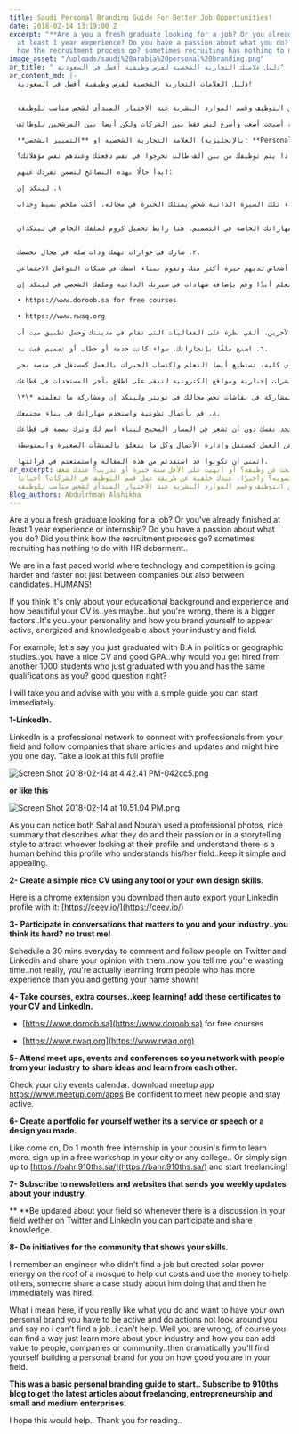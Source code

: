 ```yaml
---
title: Saudi Personal Branding Guide For Better Job Opportunities!
date: 2018-02-14 13:19:00 Z
excerpt: "**Are a you a fresh graduate looking for a job? Or you already finished
  at least 1 year experience? Do you have a passion about what you do? Did you think
  how the recruitment process go? sometimes recruiting has nothing to do with HR debarment..**"
image_asset: "/uploads/saudi%20arabia%20personal%20branding.png"
ar_title: " دليل علامتك التجارية الشخصية لفرص وظيفية أفضل في السعودية"
ar_content_md: |-
  دليل العلامات التجارية الشخصية لفرص وظيفية أفضل في السعودية!


  خريج جديد تبحث عن وظيفة؟ أو أنهيت على الأقل سنة خبرة أو تدريب؟ عندك شغف وتحب اللي تسويه؟ وأخيرًا، عندك خلفية عن طريقة عمل قسم التوظيف في الشركات؟ أحياناً لا يوجد علاقة بين التوظيف وقسم الموارد البشرية عند الاختيار المبدأي لشخص مناسب للوظيفة!

  نحن في عالم يسير بخطى سريعة حيث التكنولوجيا والمنافسة أصبحت أصعب وأسرع ليس فقط بين الشركات ولكن أيضا بين المرشحين للوظائف.

  **العلامة التجارية الشخصية او **التمييز الشخصي (بالإنجليزية: **Personal** Branding) هي عبارة عن مصطلح يكتسب قدراً متزايداً من الأهمية في الآونة الأخيرة، وهذا في حد ذاته يعدُّ مؤشراً جيداً لتبنّي هذه الأداة على نطاق واسع كوسيلة لتعزيز القدرة التنافسية والتمييز على حدٍ سواء داخل سوق العمل.

  إذا كنت تظن أن الأمر يقتصر فقط على تعليمك وسنوات خبرتك ومدى ترتيب سيرتك الذاتية، فربما قد تكون محقًا ولكنك أيضا مخطئ. هناك عامل أهم والذي هو أنت.. شخصيتك وكيف تسوق لنفسك لتبدو نشطًا ومليئًا بالطاقة والمعرفة في مجالك. لنفترض على سبيل المثال بأنك تخرج بدرجة البكالوريوس في السياسة أو الدراسات الجغرافية، لديك سيرة ذاتية مليئة بالإنجازات ومعدل جيد، لماذا يتم توظيفك من بين ألف طالب تخرجوا في نفس دفعتك وعندهم نفس مؤهلاتك؟

  ابدأ حالًا بهذه النصائح لتضمن تفردك عنهم:

  ١. لينكد إن

  لينكد إن هي شبكة تواصل مهنية تصلك بأشخاص وشركات في مجال عملك، كما تقوم بنشر مقالات مهنية وآخر المستجدات في قطاعك الذي قد يقوم بتوظيفك ذات يوم. ألقي نظرة على هذه الملفات الشخصية ولاحظ أن كلا من سهل ونورة يستخدمان صورة شخصية رسمية وملخص جيد يصف عملهم وشغفهم. وقد يكون الملخص بأسلوب قصصي ليجذب أنظار الزائرين للملف الشخصي، ليدركوا أن وراء تلك السيرة الذاتية شخص يمتلك الخبرة في مجاله. أكتب ملخص بسيط وجذاب.


  ٢. أكتب سيرتك الذاتية بطريقة بسيطة وأنيقة باستخدام أي أداة أو مهاراتك الخاصة في التصميم. هنا رابط تحميل كروم لملفك الخاص في لينكدان https:// ceev.io/


  ٣. شارك في حوارات تهمك وذات صلة في مجال تخصصك.

  تظن أنه أمر صعب؟ أبداً! قم بتخصيص نصف ساعة كل يوم لترك تعليق ومتابعة أشخاص في تويتر ولينكد إن في نفس مجال تخصصك وشاركهم آرائك. أتظن أنها مضيعة للوقت؟ في الحقيقة أنت تتعلم من أشخاص لديهم خبرة أكثر منك وتقوم ببناء اسمك في شبكات التواصل الاجتماعي!

  ٤. سجّل في دورات تعليمية إضافية، لا تتوقف عن التعلم أبدًا وقم بإضافة شهادات في سيرتك الذاتية وملفك الشخصي في لينكد إن.

  • https://www.doroob.sa for free courses

  • https://www.rwaq.org

  ٥. قم بحضور المعارض والمؤتمرات حتى تتمكن من التعرف على أشخاص يشاركونك نفس الشغف والأفكار وتعلم من خبرات الآخرين. ألقي نظرة على الفعاليات التي تقام في مدينتك وحمل تطبيق ميت أب [https://www.meetup.com/apps](https://www.meetup.com/apps) كن واثقاً بنفسك لتتعرف على أشخاص جدد وتصبح عضواً فعالًا في مجالك.

  ٦. اصنع ملفًا بإنجازاتك، سواء كانت خدمة أو خطاب أو تصميم قمت به.

  انتهز الفرص وأعمل كمتدرب في شركة أحد أقاربك لتتعلم أكثر أو سجّل في ورشة عمل مجانية في مدينتك أو أي كلية، تستطيع أيضا التعلم واكتساب الخبرات بالعمل كمستقل في منصة بحر. [https://bahr.910ths.sa/](https://bahr.910ths.sa/)

  ٧. اشترك في نشرات إخبارية ومواقع إلكترونية لتبقى على اطلاع بآخر المستجدات في قطاعك.

  \*\* كن على اطلاع بآخر المستجدات في قطاعك حتى يتسنى لك المشاركة في نقاشات تخص مجالك في تويتر ولينكد إن ومشاركة ما تعلمته.

  ٨. قم بأعمال تطوعية واستخدم مهاراتك في بناء مجتمعك.

  سأذكر لك قصة قد تلهمك عن مهندس لم يستطع إيجاد عمل ولكنه قام بصنع نظام طاقة شمسية في سطح أحد المساجد للمساعدة في خفض تكاليف الكهرباء واستخدام المال لمساعدة الآخرين. فقام أحدهم بنشر دراسة حالة عن المهندس وتم توظيفه بعد ذلك فوراً. العبرة من هذه القصة هي أنه إذا كنت تحب ما تفعله وتريد أن تترك بصمة في مجالك يجب أن تكون نشطاً وتترك أثرًا. لا تستلم لوضعك ولا تظن بأنك لا تستطيع المساعدة فقط لأنك لا تملك وظيفة. ستستطيع مع الإصرار أن تجد طريقة، فقط تعلم أكثر عن تخصصك وكيف تستطيع أن تترك أثرًا على الأشخاص والشركات والمجتمع، وستجد نفسك دون أن تشعر في المسار الصحيح لبناء اسم لك وترك بصمة في قطاعك.

  هذه المقالة هي نصائح لتبدأ في بناء علامتك التجارية الشخصية. قم بالإشتراك في مدونة تسعة أعشار لتصلك أحدث المقالات عن العمل كمستقل وإدارة الأعمال وكل ما يتعلق بالمنشآت الصغيرة والمتوسطة.\

  اتمنى أن تكونوا قد استفدتم من هذه المقالة واستمتعتم في قرائتها.
ar_excerpt: خريج جديد تبحث عن وظيفة؟ أو أنهيت على الأقل سنة خبرة أو تدريب؟ عندك شغف
  وتحب اللي تسويه؟ وأخيرًا، عندك خلفية عن طريقة عمل قسم التوظيف في الشركات؟ أحياناً
  لا يوجد علاقة بين التوظيف وقسم الموارد البشرية عند الاختيار المبدأي لشخص مناسب للوظيفة!
Blog_authors: Abdulrhman Alshikha
---
```


Are a you a fresh graduate looking for a job? Or you've already finished at least 1 year experience or internship? Do you have a passion about what you do? Did you think how the recruitment process go? sometimes recruiting has nothing to do with HR debarment..

We are in a fast paced world where technology and competition is going harder and faster not just between companies but also between candidates..HUMANS!

If you think it's only about your educational background and experience and how beautiful your CV is..yes maybe..but you're wrong, there is a bigger factors..It's you..your personality and how you brand yourself to appear active, energized and knowledgeable about your industry and field.

For example, let's say you just graduated with B.A in politics or geographic studies..you have a nice CV and good GPA..why would you get hired from another 1000 students who just graduated with you and has the same qualifications as you? good question right?

I will take you and advise with you with a simple guide you can start immediately.

**1-LinkedIn.**

LinkedIn is a professional network to connect with professionals from your field and follow companies that share articles and updates and might hire you one day.
Take a look at this full profile

![Screen Shot 2018-02-14 at 4.42.41 PM-042cc5.png](/uploads/Screen%20Shot%202018-02-14%20at%204.42.41%20PM-042cc5.png)

**or like this**

![Screen Shot 2018-02-14 at 10.51.04 PM.png](/uploads/Screen%20Shot%202018-02-14%20at%2010.51.04%20PM.png)

As you can notice both Sahal and Nourah used a professional photos, nice summary that describes what they do and their passion or in a storytelling style to attract whoever looking at their profile and understand there is a human behind this profile who understands his/her field..keep it simple and appealing.

**2- Create a simple nice CV using any tool or your own design skills.**

Here is a chrome extension you download then auto export your LinkedIn profile with it: [https://ceev.io/](https://ceev.io/)

**3-** **Participate in conversations that matters to you and your industry..you think its hard? no trust me!**

Schedule a 30 mins everyday to comment and follow people on Twitter and Linkedin and share your opinion with them..now you tell me you're wasting time..not really, you're actually learning from people who has more experience than you and getting your name shown!

**4- Take courses, extra courses..keep learning! add these certificates to your CV and LinkedIn.**

* [https://www.doroob.sa](https://www.doroob.sa) for free courses

* [https://www.rwaq.org](https://www.rwaq.org)

**5- Attend meet ups, events and conferences so you network with people from your industry to share ideas and learn from each other.**

Check your city events calendar.
download meetup app https://www.meetup.com/apps
Be confident to meet new people and stay active.

**6- Create a portfolio for yourself wether its a service or speech or a design you made.**

Like come on, Do 1 month free internship in your cousin's firm to learn more. sign up in a free workshop in your city or any college..
Or simply sign up to [https://bahr.910ths.sa/](https://bahr.910ths.sa/) and start freelancing!

**7- Subscribe to newsletters and websites that sends you weekly updates about your industry.**

\*\* \*\*Be updated about your field so whenever there is a discussion in your field wether on Twitter and LinkedIn you can participate and share knowledge.

**8-** **Do initiatives for the community that shows your skills.**

I remember an engineer who didn't find a job but created solar power energy on the roof of a mosque to help cut costs and use the money to help others, someone share a case study about him doing that and then he immediately was hired.

What i mean here, if you really like what you do and want to have your own personal brand you have to be active and do actions not look around you and say no i can't find a job..i can't help.
Well you are wrong, of course you can find a way just learn more about your industry and how you can add value to people, companies or community..then dramatically you'll find yourself building a personal brand for you on how good you are in your field.

**This was a basic personal branding guide to start..
Subscribe to 910ths blog to get the latest articles about freelancing, entrepreneurship and small and medium enterprises.**

I hope this would help..
Thank you for reading..